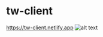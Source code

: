 # tw-client
https://tw-client.netlify.app
![alt text](https://res.cloudinary.com/dotmufoiy/image/upload/v1680038374/kuzpy49kewu4mlvm1ap4.png "Optional title")
